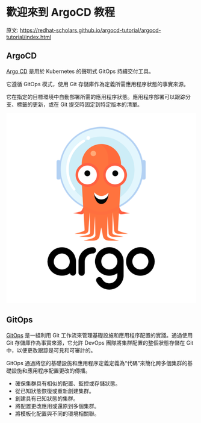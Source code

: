 # 歡迎來到 ArgoCD 教程

原文: https://redhat-scholars.github.io/argocd-tutorial/argocd-tutorial/index.html

## ArgoCD

[Argo CD](https://argoproj.github.io/argo-cd/) 是用於 Kubernetes 的聲明式 GitOps 持續交付工具。

它遵循 GitOps 模式，使用 Git 存儲庫作為定義所需應用程序狀態的事實來源。

它在指定的目標環境中自動部署所需的應用程序狀態。應用程序部署可以跟踪分支、標籤的更新，或在 Git 提交時固定到特定版本的清單。

![](./assets/argocd-logo.png)

## GitOps

[GitOps](https://www.openshift.com/learn/topics/gitops/) 是一組利用 Git 工作流來管理基礎設施和應用程序配置的實踐。通過使用 Git 存儲庫作為事實來源，它允許 DevOps 團隊將集群配置的整個狀態存儲在 Git 中，以便更改跟踪是可見和可審計的。

GitOps 通過將您的基礎設施和應用程序定義定義為“代碼”來簡化跨多個集群的基礎設施和應用程序配置更改的傳播。

- 確保集群具有相似的配置、監控或存儲狀態。
- 從已知狀態恢復或重新創建集群。
- 創建具有已知狀態的集群。
- 將配置更改應用或還原到多個集群。
- 將模板化配置與不同的環境相關聯。